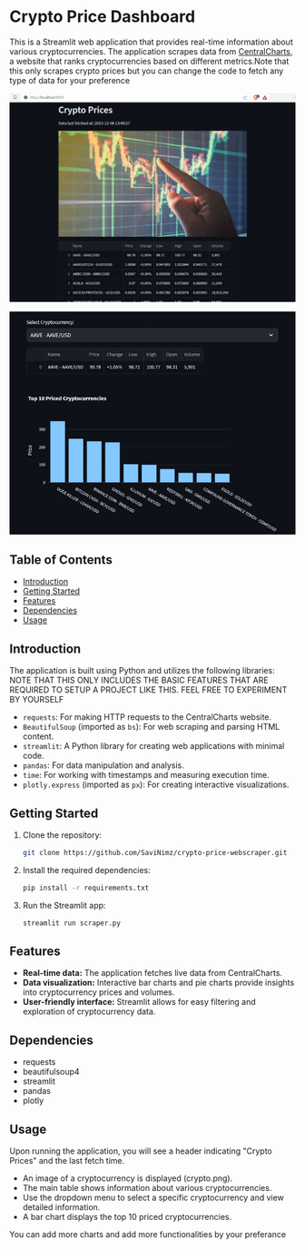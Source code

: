 # Crypto Price Dashboard

This is a Streamlit web application that provides real-time information about various cryptocurrencies. The application scrapes data from [CentralCharts](https://www.centralcharts.com/), a website that ranks cryptocurrencies based on different metrics.Note that this only scrapes crypto prices but you can change the code to fetch any type of data for your preference

![webpage](pg2.jpeg)

![webpage](pg1.jpeg)

## Table of Contents

- [Introduction](#introduction)
- [Getting Started](#getting-started)
- [Features](#features)
- [Dependencies](#dependencies)
- [Usage](#usage)



## Introduction

The application is built using Python and utilizes the following libraries: NOTE THAT THIS ONLY INCLUDES THE BASIC FEATURES THAT ARE REQUIRED TO SETUP A PROJECT LIKE THIS. FEEL FREE TO EXPERIMENT BY YOURSELF

- `requests`: For making HTTP requests to the CentralCharts website.
- `BeautifulSoup` (imported as `bs`): For web scraping and parsing HTML content.
- `streamlit`: A Python library for creating web applications with minimal code.
- `pandas`: For data manipulation and analysis.
- `time`: For working with timestamps and measuring execution time.
- `plotly.express` (imported as `px`): For creating interactive visualizations.

## Getting Started

1. Clone the repository:

   ```bash
   git clone https://github.com/SaviNimz/crypto-price-webscraper.git

2. Install the required dependencies:

    ```bash
    pip install -r requirements.txt

3. Run the Streamlit app:

    ```bash
    streamlit run scraper.py

## Features

- **Real-time data:** The application fetches live data from CentralCharts.
- **Data visualization:** Interactive bar charts and pie charts provide insights into cryptocurrency prices and volumes.
- **User-friendly interface:** Streamlit allows for easy filtering and exploration of cryptocurrency data.

## Dependencies

- requests
- beautifulsoup4
- streamlit
- pandas
- plotly

## Usage

Upon running the application, you will see a header indicating "Crypto Prices" and the last fetch time.
- An image of a cryptocurrency is displayed (crypto.png).
- The main table shows information about various cryptocurrencies.
- Use the dropdown menu to select a specific cryptocurrency and view detailed information.
- A bar chart displays the top 10 priced cryptocurrencies.

You can add more charts and add more functionalities by your preferance
